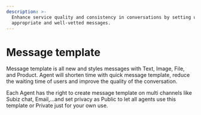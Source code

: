 ```yaml
---
description: >-
  Enhance service quality and consistency in conversations by setting up
  appropriate and well-vetted messages.
---
```


# Message template

Message template is all new and styles messages with Text, Image, File, and Product. Agent will shorten time with quick message template, reduce the waiting time of users and improve the quality of the conversation.

Each Agent has the right to create message template on multi channels like  Subiz chat, Email,...and set privacy as Public to let all agents use this template or Private just for your own use.



  
  


  
  
  
  


